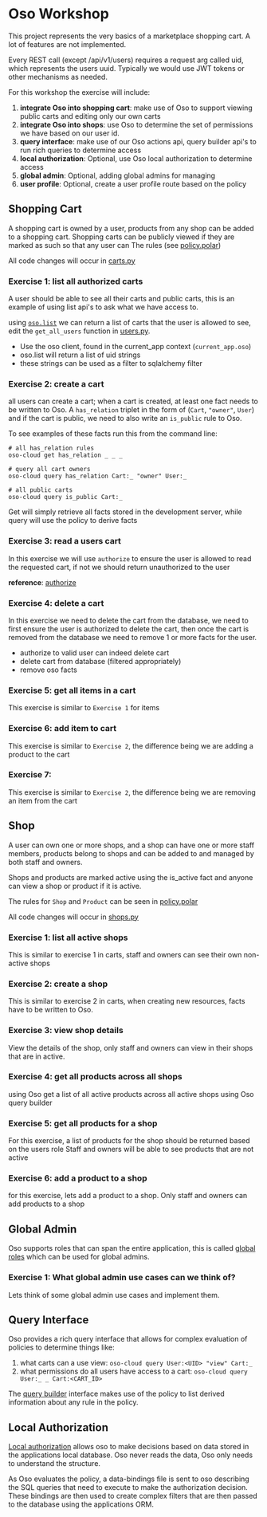 # Oso Workshop

This project represents the very basics of a marketplace shopping cart. A lot of 
features are not implemented.

Every REST call (except /api/v1/users) requires a request arg called uid, which represents
the users uuid. Typically we would use JWT tokens or other mechanisms as needed.

For this workshop the exercise will include:
1. **integrate Oso into shopping cart**: make use of Oso to support viewing public carts
   and editing only our own carts
2. **integrate Oso into shops**: use Oso to determine the set of permissions we have based
   on our user id.
3. **query interface**: make use of our Oso actions api, query builder api's to run rich
   queries to determine access
4. **local authorization**: Optional, use Oso local authorization to determine access
5. **global admin**: Optional, adding global admins for managing 
6. **user profile**: Optional, create a user profile route based on the policy

## Shopping Cart

A shopping cart is owned by a user, products from any shop can be added to a shopping cart.
Shopping carts can be publicly viewed if they are marked as such so that any user can 
The rules (see [policy.polar](./authorization/policy.polar))

All code changes will occur in [carts.py](./oso_demo/routes/carts.py)

### Exercise 1: list all authorized carts

A user should be able to see all their carts and public carts, this is an example of using 
list api's to ask what we have access to.

using [`oso.list`](https://www.osohq.com/docs/app-integration/client-apis/python#list-centralized]%20[#list-centralized) 
we can return a list of carts that the user is allowed to see, edit the `get_all_users` function in
[users.py](./oso_demo/routes/users.py).

* Use the oso client, found in the current_app context (`current_app.oso`)
* oso.list will return a list of uid strings
* these strings can be used as a filter to sqlalchemy filter

### Exercise 2: create a cart

all users can create a cart; when a cart is created, at least one fact needs to be written to Oso. A `has_relation` 
triplet in the form of (`Cart`, `"owner"`, `User`) and if the cart is public, we need to also write an `is_public`
rule to Oso.

To see examples of these facts run this from the command line:

```
# all has_relation rules
oso-cloud get has_relation _ _ _ 

# query all cart owners
oso-cloud query has_relation Cart:_ "owner" User:_

# all public carts
oso-cloud query is_public Cart:_
```

Get will simply retrieve all facts stored in the development server, while query will use the policy to derive facts

### Exercise 3: read a users cart

In this exercise we will use `authorize` to ensure the user is allowed to read the requested cart, if not we should 
return unauthorized to the user

**reference**: [authorize](https://www.osohq.com/docs/app-integration/client-apis/python#authorize-centralized)

### Exercise 4: delete a cart

In this exercise we need to delete the cart from the database, we need to first ensure the user is authorized to 
delete the cart, then once the cart is removed from the database we need to remove 1 or more facts for the user.

* authorize to valid user can indeed delete cart
* delete cart from database (filtered appropriately)
* remove oso facts

### Exercise 5: get all items in a cart

This exercise is similar to `Exercise 1` for items

### Exercise 6: add item to cart

This exercise is similar to `Exercise 2`, the difference being we are adding a product to the cart

### Exercise 7:

This exercise is similar to `Exercise 2`, the difference being we are removing an item from the cart

## Shop

A user can own one or more shops, and a shop can have one or more staff members, products
belong to shops and can be added to and managed by both staff and owners.

Shops and products are marked active using the is_active fact and anyone can view a shop or
product if it is active.

The rules for `Shop` and `Product` can be seen in [policy.polar](./authorization/policy.polar)

All code changes will occur in [shops.py](./oso_demo/routes/shops.py)

### Exercise 1: list all active shops

This is similar to exercise 1 in carts, staff and owners can see their own non-active shops

### Exercise 2: create a shop

This is similar to exercise 2 in carts, when creating new resources, facts have to be written to Oso.

### Exercise 3: view shop details

View the details of the shop, only staff and owners can view in their shops that are in active.


### Exercise 4: get all products across all shops

using Oso get a list of all active products across all active shops using Oso query builder

### Exercise 5: get all products for a shop

For this exercise, a list of products for the shop should be returned based on the users role
Staff and owners will be able to see products that are not active

### Exercise 6: add a product to a shop

for this exercise, lets add a product to a shop. Only staff and owners can add products to a shop

## Global Admin

Oso supports roles that can span the entire application, this is called [global roles](https://www.osohq.com/docs/modeling-in-polar/role-based-access-control-rbac/globalroles)
which can be used for global admins. 

### Exercise 1: What global admin use cases can we think of?

Lets think of some global admin use cases and implement them.

## Query Interface

Oso provides a rich query interface that allows for complex evaluation of policies to determine things like:
1. what carts can a use view: `oso-cloud query User:<UID> "view" Cart:_`
2. what permissions do all users have access to a cart: `oso-cloud query User:_ _ Cart:<CART_ID>`

The [query builder](https://www.osohq.com/docs/app-integration/client-apis/python#method-build-query) interface makes 
use of the policy to list derived information about any rule in the policy.

## Local Authorization

[Local authorization](https://www.osohq.com/docs/authorization-data/local-authorization) allows oso to make decisions 
based on data stored in the applications local database. Oso never reads the data, Oso only needs to understand the 
structure.

As Oso evaluates the policy, a data-bindings file is sent to oso describing the SQL queries that need to execute to 
make the authorization decision. These bindings are then used to create complex filters that are then passed to the 
database using the applications ORM.
